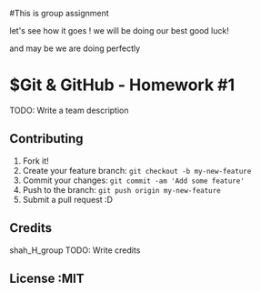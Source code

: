 #This is group assignment 

 let's see how it goes !
we will be doing our best good luck!

and may be we are doing perfectly

# $Git & GitHub - Homework #1
TODO: Write a team description


## Contributing

1. Fork it!
2. Create your feature branch: `git checkout -b my-new-feature`
3. Commit your changes: `git commit -am 'Add some feature'`
4. Push to the branch: `git push origin my-new-feature`
5. Submit a pull request :D


## Credits
shah_H_group
TODO: Write credits

## License :MIT

